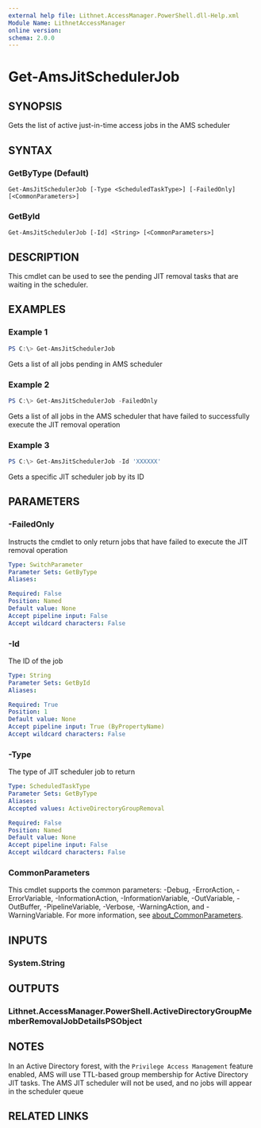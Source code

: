 ```yaml
---
external help file: Lithnet.AccessManager.PowerShell.dll-Help.xml
Module Name: LithnetAccessManager
online version:
schema: 2.0.0
---
```


# Get-AmsJitSchedulerJob

## SYNOPSIS
Gets the list of active just-in-time access jobs in the AMS scheduler

## SYNTAX

### GetByType (Default)
```
Get-AmsJitSchedulerJob [-Type <ScheduledTaskType>] [-FailedOnly] [<CommonParameters>]
```

### GetById
```
Get-AmsJitSchedulerJob [-Id] <String> [<CommonParameters>]
```

## DESCRIPTION
This cmdlet can be used to see the pending JIT removal tasks that are waiting in the scheduler. 

## EXAMPLES

### Example 1
```powershell
PS C:\> Get-AmsJitSchedulerJob
```

Gets a list of all jobs pending in AMS scheduler

### Example 2
```powershell
PS C:\> Get-AmsJitSchedulerJob -FailedOnly
```

Gets a list of all jobs in the AMS scheduler that have failed to successfully execute the JIT removal operation

### Example 3
```powershell
PS C:\> Get-AmsJitSchedulerJob -Id 'XXXXXX'
```

Gets a specific JIT scheduler job by its ID

## PARAMETERS

### -FailedOnly
Instructs the cmdlet to only return jobs that have failed to execute the JIT removal operation

```yaml
Type: SwitchParameter
Parameter Sets: GetByType
Aliases:

Required: False
Position: Named
Default value: None
Accept pipeline input: False
Accept wildcard characters: False
```

### -Id
The ID of the job

```yaml
Type: String
Parameter Sets: GetById
Aliases:

Required: True
Position: 1
Default value: None
Accept pipeline input: True (ByPropertyName)
Accept wildcard characters: False
```

### -Type
The type of JIT scheduler job to return

```yaml
Type: ScheduledTaskType
Parameter Sets: GetByType
Aliases:
Accepted values: ActiveDirectoryGroupRemoval

Required: False
Position: Named
Default value: None
Accept pipeline input: False
Accept wildcard characters: False
```

### CommonParameters
This cmdlet supports the common parameters: -Debug, -ErrorAction, -ErrorVariable, -InformationAction, -InformationVariable, -OutVariable, -OutBuffer, -PipelineVariable, -Verbose, -WarningAction, and -WarningVariable. For more information, see [about_CommonParameters](http://go.microsoft.com/fwlink/?LinkID=113216).

## INPUTS

### System.String

## OUTPUTS

### Lithnet.AccessManager.PowerShell.ActiveDirectoryGroupMemberRemovalJobDetailsPSObject

## NOTES
In an Active Directory forest, with the `Privilege Access Management` feature enabled, AMS will use TTL-based group membership for Active Directory JIT tasks. The AMS JIT scheduler will not be used, and no jobs will appear in the scheduler queue

## RELATED LINKS
